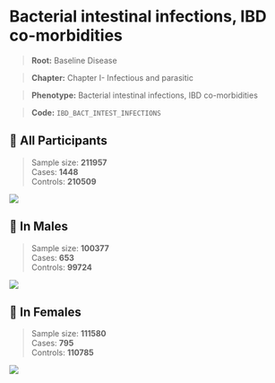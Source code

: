 # Bacterial intestinal infections, IBD co-morbidities

> **Root:** Baseline Disease  

> **Chapter:** Chapter I- Infectious and parasitic  

> **Phenotype:** Bacterial intestinal infections, IBD co-morbidities  

> **Code:** `IBD_BACT_INTEST_INFECTIONS`

## 🧪 All Participants  
> Sample size: **211957**  
> Cases: **1448**  
> Controls: **210509**
<img src="/Disease/Figures/ALL/Incidence/IBD_BACT_INTEST_INFECTIONS.png"/>
<CsvTable src="/Disease/Data/ALL/Incidence/COX_IBD_BACT_INTEST_INFECTIONS.csv" label="🔍 View full results" />

## 👨 In Males  
> Sample size: **100377**  
> Cases: **653**  
> Controls: **99724**
<img src="/Disease/Figures/Male/Incidence/IBD_BACT_INTEST_INFECTIONS.png"/>
<CsvTable src="/Disease/Data/Male/Incidence/COX_IBD_BACT_INTEST_INFECTIONS.csv" label="🔍 View full results" />

## 👩 In Females  
> Sample size: **111580**  
> Cases: **795**  
> Controls: **110785**
<img src="/Disease/Figures/Female/Incidence/IBD_BACT_INTEST_INFECTIONS.png"/>
<CsvTable src="/Disease/Data/Female/Incidence/COX_IBD_BACT_INTEST_INFECTIONS.csv" label="🔍 View full results" />
